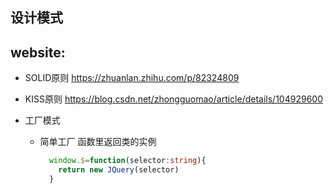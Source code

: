 ## 设计模式

## website:
- SOLID原则 https://zhuanlan.zhihu.com/p/82324809
- KISS原则 https://blog.csdn.net/zhongguomao/article/details/104929600

- 工厂模式
  - 简单工厂
    函数里返回类的实例
    ```typescript
      window.$=function(selector:string){
        return new JQuery(selector)
      }
    ```